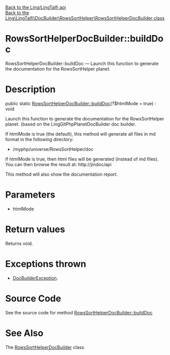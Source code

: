 [Back to the Ling/LingTalfi api](https://github.com/lingtalfi/LingTalfi/blob/master/doc/api/Ling/LingTalfi.md)<br>
[Back to the Ling\LingTalfi\DocBuilder\RowsSortHelper\RowsSortHelperDocBuilder class](https://github.com/lingtalfi/LingTalfi/blob/master/doc/api/Ling/LingTalfi/DocBuilder/RowsSortHelper/RowsSortHelperDocBuilder.md)


RowsSortHelperDocBuilder::buildDoc
================



RowsSortHelperDocBuilder::buildDoc — Launch this function to generate the documentation for the RowsSortHelper planet.




Description
================


public static [RowsSortHelperDocBuilder::buildDoc](https://github.com/lingtalfi/LingTalfi/blob/master/doc/api/Ling/LingTalfi/DocBuilder/RowsSortHelper/RowsSortHelperDocBuilder/buildDoc.md)(?$htmlMode = true) : void




Launch this function to generate the documentation for the RowsSortHelper planet.
(based on the LingGitPhpPlanetDocBuilder doc builder.

If htmlMode is true (the default),
this method will generate all files in md format in the following directory:

- /myphp/universe/RowsSortHelper/doc



If htmlMode is true,
then html files will be generated (instead of md files).
You can then browse the result at: http://jindoc/api



This method will also show the documentation report.




Parameters
================


- htmlMode

    


Return values
================

Returns void.


Exceptions thrown
================

- [DocBuilderException](https://github.com/lingtalfi/DocTools/blob/master/doc/api/Ling/DocTools/Exception/DocBuilderException.md).&nbsp;







Source Code
===========
See the source code for method [RowsSortHelperDocBuilder::buildDoc](https://github.com/lingtalfi/LingTalfi/blob/master/DocBuilder/RowsSortHelper/RowsSortHelperDocBuilder.php#L45-L206)


See Also
================

The [RowsSortHelperDocBuilder](https://github.com/lingtalfi/LingTalfi/blob/master/doc/api/Ling/LingTalfi/DocBuilder/RowsSortHelper/RowsSortHelperDocBuilder.md) class.



